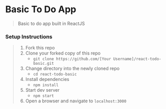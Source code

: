 # Basic To Do App

> Basic to do app built in ReactJS

### Setup Instructions

> 1. Fork this repo
> 1. Clone your forked copy of this repo
>    - `git clone https://github.com/[Your Username]/react-todo-basic.git`
> 1. Change directory into the newly cloned repo
>    - `cd react-todo-basic`
> 1. Install dependencies 
>    - `npm install`
> 1. Start dev server
>    - `npm start`
> 1. Open a browser and navigate to `localhost:3000`

